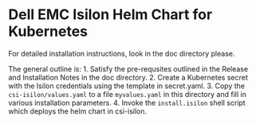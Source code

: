 # Dell EMC Isilon Helm Chart for Kubernetes

For detailed installation instructions, look in the doc directory please.

The general outline is:
    1. Satisfy the pre-requsites outlined in the Release and Installation Notes in the doc directory.
    2. Create a Kubernetes secret with the Isilon credentials using the template in secret.yaml.
    3. Copy the `csi-isilon/values.yaml` to a file  `myvalues.yaml` in this directory and fill in various installation parameters.
    4. Invoke the `install.isilon` shell script which deploys the helm chart in csi-isilon.

